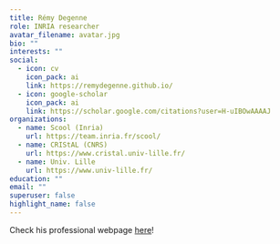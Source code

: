 ```yaml
---
title: Rémy Degenne
role: INRIA researcher
avatar_filename: avatar.jpg
bio: ""
interests: ""
social:
  - icon: cv
    icon_pack: ai
    link: https://remydegenne.github.io/
  - icon: google-scholar
    icon_pack: ai
    link: https://scholar.google.com/citations?user=H-uIBOwAAAAJ
organizations:
  - name: Scool (Inria)
    url: https://team.inria.fr/scool/
  - name: CRIStAL (CNRS)
    url: https://www.cristal.univ-lille.fr/
  - name: Univ. Lille
    url: https://www.univ-lille.fr/
education: ""
email: ""
superuser: false
highlight_name: false
---
```

Check his professional webpage [here](https://remydegenne.github.io/)!